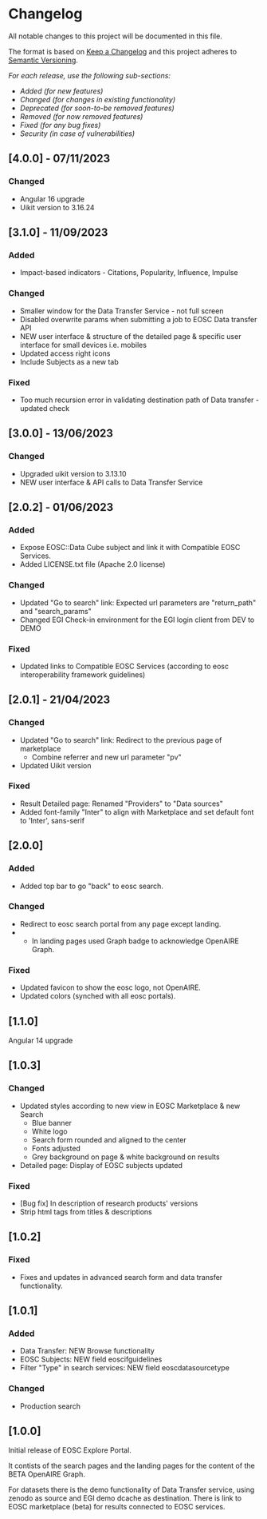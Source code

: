 # Changelog

All notable changes to this project will be documented in this file.

The format is based on [Keep a Changelog](http://keepachangelog.com/en/1.0.0/)
and this project adheres to [Semantic Versioning](http://semver.org/spec/v2.0.0.html).

*For each release, use the following sub-sections:*

- *Added (for new features)*
- *Changed (for changes in existing functionality)*
- *Deprecated (for soon-to-be removed features)*
- *Removed (for now removed features)*
- *Fixed (for any bug fixes)*
- *Security (in case of vulnerabilities)*

## [4.0.0] - 07/11/2023
### Changed
* Angular 16 upgrade
* Uikit version to 3.16.24

## [3.1.0] - 11/09/2023
### Added
* Impact-based indicators - Citations, Popularity, Influence, Impulse 
### Changed
* Smaller window for the Data Transfer Service - not full screen
* Disabled overwrite params when submitting a job to EOSC Data transfer API
* NEW user interface & structure of the detailed page & specific user interface for small devices i.e. mobiles
* Updated access right icons
* Include Subjects as a new tab
### Fixed
* Too much recursion error in validating destination path of Data transfer - updated check 

## [3.0.0] - 13/06/2023
### Changed
* Upgraded uikit version to 3.13.10
* NEW user interface & API calls to Data Transfer Service

## [2.0.2] - 01/06/2023
### Added
* Expose EOSC::Data Cube subject and link it with Compatible EOSC Services.
* Added LICENSE.txt file (Apache 2.0 license)
### Changed
* Updated "Go to search" link: Expected url parameters are "return_path" and "search_params"
* Changed EGI Check-in environment for the EGI login client from DEV to DEMO
### Fixed
* Updated links to Compatible EOSC Services (according to eosc interoperability framework guidelines)

## [2.0.1] - 21/04/2023
### Changed
* Updated "Go to search" link: Redirect to the previous page of marketplace
  * Combine referrer and new url parameter "pv"
* Updated Uikit version
### Fixed
* Result Detailed page: Renamed "Providers" to "Data sources"
* Added font-family "Inter" to align with Marketplace and set default font to 'Inter', sans-serif

## [2.0.0]
### Added
* Added top bar to go "back" to eosc search.
### Changed
* Redirect to eosc search portal from any page except landing.
* * In landing pages used Graph badge to acknowledge OpenAIRE Graph.
### Fixed
* Updated favicon to show the eosc logo, not OpenAIRE. 
* Updated colors (synched with all eosc portals).

## [1.1.0]
Angular 14 upgrade

## [1.0.3]
### Changed
* Updated styles according to new view in EOSC Marketplace  & new Search
  * Blue banner
  * White logo 
  * Search form rounded and aligned to the center 
  * Fonts adjusted
  * Grey background on page & white background on results
* Detailed page: Display of EOSC subjects updated
### Fixed
* [Bug fix] In description of research products' versions
* Strip html tags from titles & descriptions

## [1.0.2]
### Fixed
* Fixes and updates in advanced search form and data transfer functionality. 

## [1.0.1]
### Added
* Data Transfer: NEW Browse functionality
* EOSC Subjects: NEW field eoscifguidelines
* Filter "Type" in search services: NEW field eoscdatasourcetype
### Changed
* Production search

## [1.0.0] 
Initial release of EOSC Explore Portal.

It contists of the search pages and the landing pages for the content of the BETA OpenAIRE Graph.

For datasets there is the demo functionality of Data Transfer service, using zenodo as source and EGI demo dcache as destination.
There is link to EOSC marketplace (beta) for results connected to EOSC services.
